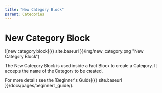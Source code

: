 ```yaml
---
title: "New Category Block"
parent: Categories
---
```

# New Category Block
![new category block]({{ site.baseurl }}/img/new_category.png "New Category Block")

The New Category Block is used inside a Fact Block to create a Category. It accepts the name of the Category to be created.

For more details see the [Beginner's Guide]({{ site.baseurl }}/docs/pages/beginners_guide/).